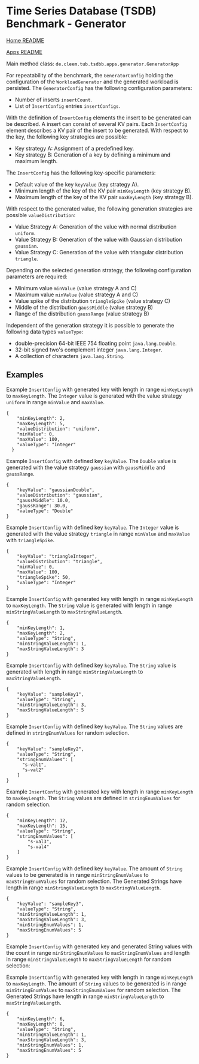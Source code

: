 # Time Series Database (TSDB) Benchmark - Generator

[Home README](../../README.md)

[Apps README](../README.md)

Main method class: `de.cleem.tub.tsdbb.apps.generator.GeneratorApp`

For repeatability of the benchmark, the `GeneratorConfig` holding the configuration of the `WorkloadGenerator` and
the generated workload is persisted.
The `GeneratorConfig` has the following configuration parameters:

- Number of inserts `insertCount`.
- List of `InsertConfig` entries `insertConfigs`.

With the definition of `InsertConfig` elements the insert to be generated can be described.
A insert can consist of several KV pairs.
Each `InsertConfig` element describes a KV pair of the insert to be generated.
With respect to the key, the following key strategies are possible:

- Key strategy A: Assignment of a predefined key.
- Key strategy B: Generation of a key by defining a minimum and maximum length.

The `InsertConfig` has the following key-specific parameters:

- Default value of the key `keyValue` (key strategy A).
- Minimum length of the key of the KV pair `minKeyLength` (key strategy B).
- Maximum length of the key of the KV pair `maxKeyLength` (key strategy B).

With respect to the generated value, the following generation strategies are possible `valueDistribution`:

- Value Strategy A: Generation of the value with normal distribution `uniform`.
- Value Strategy B: Generation of the value with Gaussian distribution `gaussian`.
- Value Strategy C: Generation of the value with triangular distribution `triangle`.

Depending on the selected generation strategy, the following configuration parameters are required:

- Minimum value `minValue` (value strategy A and C)
- Maximum value `minValue` (value strategy A and C)
- Value spike of the distribution `triangleSpike` (value strategy C)
- Middle of the distribution `gaussMiddle` (value strategy B)
- Range of the distribution `gaussRange` (value strategy B)

Independent of the generation strategy it is possible to generate the following data types `valueType`:

- double-precision 64-bit IEEE 754 floating point `java.lang.Double`.
- 32-bit signed two's complement integer `java.lang.Integer`.
- A collection of characters  `java.lang.String`.

## Examples

Example `InsertConfig` with generated key with length in range `minKeyLength` to `maxKeyLength`.
The `Integer` value is generated with the value strategy `uniform` in range `minValue` and `maxValue`.

```
{
    "minKeyLength": 2,
    "maxKeyLength": 5,
    "valueDistribution": "uniform",
    "minValue": 0,
    "maxValue": 100,
    "valueType": "Integer"
  }
```

Example `InsertConfig` with defined key `keyValue`.
The `Double` value is generated with the value strategy `gaussian` with `gaussMiddle` and `gaussRange`.

```
{
    "keyValue": "gaussianDouble",
    "valueDistribution": "gaussian",
    "gaussMiddle": 10.0,
    "gaussRange": 30.0,
    "valueType": "Double"
}
```

Example `InsertConfig` with defined key `keyValue`.
The `Integer` value is generated with the value strategy `triangle` in range `minValue` and `maxValue` with `triangleSpike`.

```
{
    "keyValue": "triangleInteger",
    "valueDistribution": "triangle",
    "minValue": 0,
    "maxValue": 100,
    "triangleSpike": 50,
    "valueType": "Integer"
}
```

Example `InsertConfig` with generated key with length in range `minKeyLength` to `maxKeyLength`.
The `String` value is generated with length in range `minStringValueLength` to `maxStringValueLength`.

```
{
    "minKeyLength": 1,
    "maxKeyLength": 2,
    "valueType": "String",
    "minStringValueLength": 1,
    "maxStringValueLength": 3
}
```

Example `InsertConfig` with defined key `keyValue`.
The `String` value is generated with length in range `minStringValueLength` to `maxStringValueLength`.

```
{
    "keyValue": "sampleKey1",
    "valueType": "String",
    "minStringValueLength": 3,
    "maxStringValueLength": 5
}
```

Example `InsertConfig` with defined key `keyValue`.
The `String` values are defined in `stringEnumValues` for random selection.

```
{
    "keyValue": "sampleKey2",
    "valueType": "String",
    "stringEnumValues": [
      "s-val1",
      "s-val2"
    ]
}
```

Example `InsertConfig` with generated key with length in range `minKeyLength` to `maxKeyLength`.
The `String` values are defined in `stringEnumValues` for random selection.

```
{
    "minKeyLength": 12,
    "maxKeyLength": 15,
    "valueType": "String",
    "stringEnumValues": [
        "s-val3",
        "s-val4"
    ]
}
```

Example `InsertConfig` with defined key `keyValue`.
The amount of `String` values to be generated is in range `minStringEnumValues` to `maxStringEnumValues` for random selection.
The Generated Strings have length in range `minStringValueLength` to `maxStringValueLength`.

```
{
    "keyValue": "sampleKey3",
    "valueType": "String",
    "minStringValueLength": 1,
    "maxStringValueLength": 3,
    "minStringEnumValues": 1,
    "maxStringEnumValues": 5
}
```

Example `InsertConfig` with generated key and generated String values with the count in range `minStringEnumValues` to `maxStringEnumValues` and length in range `minStringValueLength` to `maxStringValueLength` for random selection:


Example `InsertConfig` with generated key with length in range `minKeyLength` to `maxKeyLength`.
The amount of `String` values to be generated is in range `minStringEnumValues` to `maxStringEnumValues` for random selection.
The Generated Strings have length in range `minStringValueLength` to `maxStringValueLength`.

```
{
    "minKeyLength": 6,
    "maxKeyLength": 8,
    "valueType": "String",
    "minStringValueLength": 1,
    "maxStringValueLength": 3,
    "minStringEnumValues": 1,
    "maxStringEnumValues": 5
}
```
